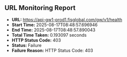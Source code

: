 ## URL Monitoring Report

- **URL:** https://api-gw1-prod1.fisglobal.com/gw/v1/health
- **Start Time:** 2025-08-17T08:48:57.696946
- **End Time:** 2025-08-17T08:48:57.890043
- **Total Time Taken:** 0.193097 seconds
- **HTTP Status Code:** 403
- **Status:** Failure
- **Failure Reason:** HTTP Status Code: 403
